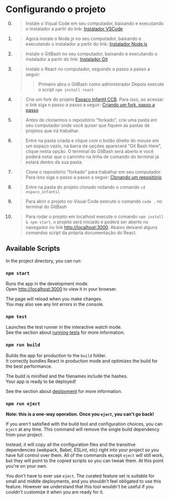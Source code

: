 # Configurando o projeto
0. > Instale o Visual Code em seu computador, baixando e executando o instalador a partir do link: [Instalador VSCode](https://code.visualstudio.com/download)
1. > Agora instale o Node.js no seu computador, baixando e executando o instalador a partir do link: [Instalador Node.js](https://nodejs.org/en/download)
2. > Instale o GitBash no seu computador, baixando e executando o instalador a partir do link: [Instalador Git](https://git-scm.com/downloads)
3. > Instale o React no computador, seguindo o passo a passo a seguir:
    >> Primeiro abra o GitBash como administrador
    >> Depois execute o script `npm install react`
4. > Crie um fork do projeto [Espaço Infantil CCB](https://github.com/ggscavazza/espaco_infantil). Para isso, ao acessar o link siga o passo a passo a seguir: [Criando um fork, passo a passo](https://www.youtube.com/watch?v=q-QTbNu8Ybc)
5. > Antes de clonarmos o repositório "forkado", crie uma pasta em seu computador onde você quiser que fiquem as pastas de projetos que irá trabalhar.
6. > Entre na pasta criada e clique com o botão direito do mouse em um espaço vazio, na barra de opções aparecerá "Git Bash Here", clique nesta opção. O terminal do GitBash será aberto e você poderá notar que o caminho na linha de comando do terminal já estará dentro da sua pasta.
7. > Clone o repositório "forkado" para trabalhar em seu computador. Para isso siga o passo a passo a seguir: [Clonando um repositório](https://docs.github.com/pt/repositories/creating-and-managing-repositories/cloning-a-repository)
8. > Entre na pasta do projeto clonado rodando o comando `cd espaco_infantil`
9. > Para abrir o projeto no Visual Code execute o comando `code .` no terminal do GitBash
10. > Para rodar o projeto em localhost execute o comando `npm install & npm start`, o projeto será iniciado e poderá ser aberto no navegador no link [http://localhost:3000](http://localhost:3000). Abaixo deixarei alguns comandos script da própria documentação do React.


## Available Scripts
In the project directory, you can run:

### `npm start`

Runs the app in the development mode.\
Open [http://localhost:3000](http://localhost:3000) to view it in your browser.

The page will reload when you make changes.\
You may also see any lint errors in the console.

### `npm test`

Launches the test runner in the interactive watch mode.\
See the section about [running tests](https://facebook.github.io/create-react-app/docs/running-tests) for more information.

### `npm run build`

Builds the app for production to the `build` folder.\
It correctly bundles React in production mode and optimizes the build for the best performance.

The build is minified and the filenames include the hashes.\
Your app is ready to be deployed!

See the section about [deployment](https://facebook.github.io/create-react-app/docs/deployment) for more information.

### `npm run eject`

**Note: this is a one-way operation. Once you `eject`, you can't go back!**

If you aren't satisfied with the build tool and configuration choices, you can `eject` at any time. This command will remove the single build dependency from your project.

Instead, it will copy all the configuration files and the transitive dependencies (webpack, Babel, ESLint, etc) right into your project so you have full control over them. All of the commands except `eject` will still work, but they will point to the copied scripts so you can tweak them. At this point you're on your own.

You don't have to ever use `eject`. The curated feature set is suitable for small and middle deployments, and you shouldn't feel obligated to use this feature. However we understand that this tool wouldn't be useful if you couldn't customize it when you are ready for it.